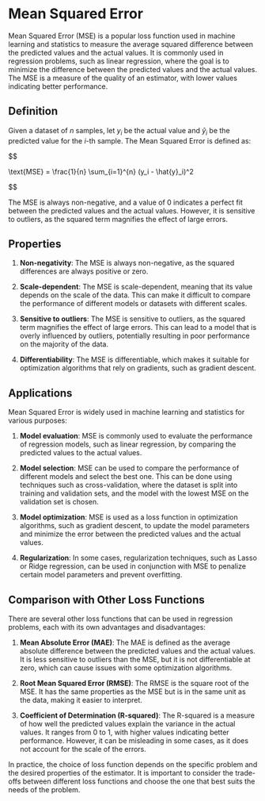 # Mean Squared Error

Mean Squared Error (MSE) is a popular loss function used in machine learning and statistics to measure the average squared difference between the predicted values and the actual values. It is commonly used in regression problems, such as linear regression, where the goal is to minimize the difference between the predicted values and the actual values. The MSE is a measure of the quality of an estimator, with lower values indicating better performance.

## Definition

Given a dataset of $n$ samples, let $y_i$ be the actual value and $\hat{y}_i$ be the predicted value for the $i$-th sample. The Mean Squared Error is defined as:


$$

\text{MSE} = \frac{1}{n} \sum_{i=1}^{n} (y_i - \hat{y}_i)^2

$$


The MSE is always non-negative, and a value of 0 indicates a perfect fit between the predicted values and the actual values. However, it is sensitive to outliers, as the squared term magnifies the effect of large errors.

## Properties

1. **Non-negativity**: The MSE is always non-negative, as the squared differences are always positive or zero.

2. **Scale-dependent**: The MSE is scale-dependent, meaning that its value depends on the scale of the data. This can make it difficult to compare the performance of different models or datasets with different scales.

3. **Sensitive to outliers**: The MSE is sensitive to outliers, as the squared term magnifies the effect of large errors. This can lead to a model that is overly influenced by outliers, potentially resulting in poor performance on the majority of the data.

4. **Differentiability**: The MSE is differentiable, which makes it suitable for optimization algorithms that rely on gradients, such as gradient descent.

## Applications

Mean Squared Error is widely used in machine learning and statistics for various purposes:

1. **Model evaluation**: MSE is commonly used to evaluate the performance of regression models, such as linear regression, by comparing the predicted values to the actual values.

2. **Model selection**: MSE can be used to compare the performance of different models and select the best one. This can be done using techniques such as cross-validation, where the dataset is split into training and validation sets, and the model with the lowest MSE on the validation set is chosen.

3. **Model optimization**: MSE is used as a loss function in optimization algorithms, such as gradient descent, to update the model parameters and minimize the error between the predicted values and the actual values.

4. **Regularization**: In some cases, regularization techniques, such as Lasso or Ridge regression, can be used in conjunction with MSE to penalize certain model parameters and prevent overfitting.

## Comparison with Other Loss Functions

There are several other loss functions that can be used in regression problems, each with its own advantages and disadvantages:

1. **Mean Absolute Error (MAE)**: The MAE is defined as the average absolute difference between the predicted values and the actual values. It is less sensitive to outliers than the MSE, but it is not differentiable at zero, which can cause issues with some optimization algorithms.

2. **Root Mean Squared Error (RMSE)**: The RMSE is the square root of the MSE. It has the same properties as the MSE but is in the same unit as the data, making it easier to interpret.

3. **Coefficient of Determination (R-squared)**: The R-squared is a measure of how well the predicted values explain the variance in the actual values. It ranges from 0 to 1, with higher values indicating better performance. However, it can be misleading in some cases, as it does not account for the scale of the errors.

In practice, the choice of loss function depends on the specific problem and the desired properties of the estimator. It is important to consider the trade-offs between different loss functions and choose the one that best suits the needs of the problem.
